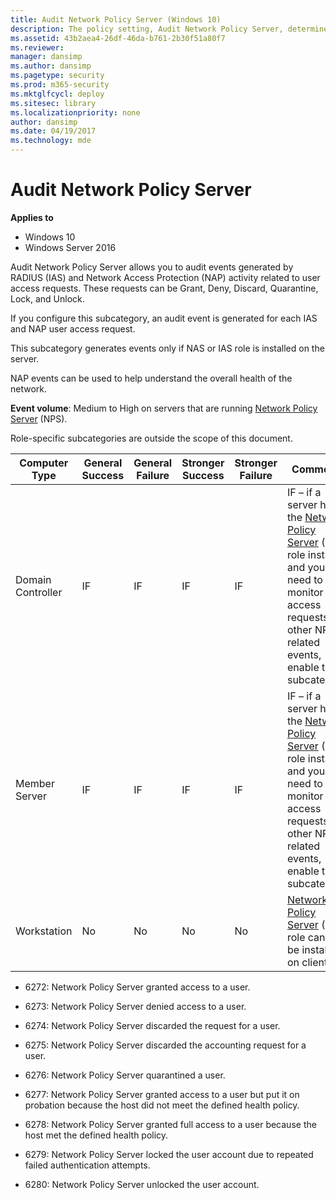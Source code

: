 ```yaml
---
title: Audit Network Policy Server (Windows 10)
description: The policy setting, Audit Network Policy Server, determines if audit events are generated for RADIUS (IAS) and NAP activity on user access requests.
ms.assetid: 43b2aea4-26df-46da-b761-2b30f51a80f7
ms.reviewer: 
manager: dansimp
ms.author: dansimp
ms.pagetype: security
ms.prod: m365-security
ms.mktglfcycl: deploy
ms.sitesec: library
ms.localizationpriority: none
author: dansimp
ms.date: 04/19/2017
ms.technology: mde
---
```


# Audit Network Policy Server

**Applies to**
-   Windows 10
-   Windows Server 2016

Audit Network Policy Server allows you to audit events generated by RADIUS (IAS) and Network Access Protection (NAP) activity related to user access requests. These requests can be Grant, Deny, Discard, Quarantine, Lock, and Unlock.

If you configure this subcategory, an audit event is generated for each IAS and NAP user access request.

This subcategory generates events only if NAS or IAS role is installed on the server.

NAP events can be used to help understand the overall health of the network.

**Event volume**: Medium to High on servers that are running [Network Policy Server](/previous-versions/windows/it-pro/windows-server-2008-R2-and-2008/cc732912(v=ws.11)) (NPS).

Role-specific subcategories are outside the scope of this document.

| Computer Type     | General Success | General Failure | Stronger Success | Stronger Failure | Comments |
|-------------------|-----------------|-----------------|------------------|------------------|----------|
| Domain Controller | IF              | IF              | IF               | IF               | IF – if a server has the [Network Policy Server](/previous-versions/windows/it-pro/windows-server-2008-R2-and-2008/cc732912(v=ws.11)) (NPS) role installed and you need to monitor access requests and other NPS-related events, enable this subcategory. |
| Member Server     | IF              | IF              | IF               | IF               | IF – if a server has the [Network Policy Server](/previous-versions/windows/it-pro/windows-server-2008-R2-and-2008/cc732912(v=ws.11)) (NPS) role installed and you need to monitor access requests and other NPS-related events, enable this subcategory. |
| Workstation       | No              | No              | No               | No               | [Network Policy Server](/previous-versions/windows/it-pro/windows-server-2008-R2-and-2008/cc732912(v=ws.11)) (NPS) role cannot be installed on client OS. |

- 6272: Network Policy Server granted access to a user.

- 6273: Network Policy Server denied access to a user.

- 6274: Network Policy Server discarded the request for a user.

- 6275: Network Policy Server discarded the accounting request for a user.

- 6276: Network Policy Server quarantined a user.

- 6277: Network Policy Server granted access to a user but put it on probation because the host did not meet the defined health policy.

- 6278: Network Policy Server granted full access to a user because the host met the defined health policy.

- 6279: Network Policy Server locked the user account due to repeated failed authentication attempts.

- 6280: Network Policy Server unlocked the user account.